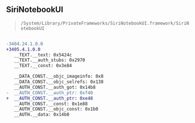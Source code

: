 ## SiriNotebookUI

> `/System/Library/PrivateFrameworks/SiriNotebookUI.framework/SiriNotebookUI`

```diff

-3404.24.1.0.0
+3405.4.1.0.0
   __TEXT.__text: 0x5424c
   __TEXT.__auth_stubs: 0x2970
   __TEXT.__const: 0x3e84

   __DATA_CONST.__objc_imageinfo: 0x8
   __DATA_CONST.__objc_selrefs: 0x138
   __AUTH_CONST.__auth_got: 0x14b8
-  __AUTH_CONST.__auth_ptr: 0xf40
+  __AUTH_CONST.__auth_ptr: 0xe48
   __AUTH_CONST.__const: 0x1e88
   __AUTH_CONST.__objc_const: 0x1b0
   __AUTH.__data: 0x14b0

```
